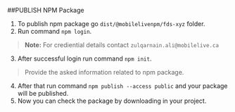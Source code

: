 ##PUBLISH NPM Package
1. To publish npm package go `dist/@mobilelivenpm/fds-xyz` folder.
2. Run command `npm login`.
> **Note:** For crediential details contact `zulqarnain.ali@mobilelive.ca`
3.  After successful login run command `npm init`.
> Provide the asked information related to npm package.
4. After that run command `npm publish --access public` and your package will be published.
5. Now you can check the package by downloading in your project.
